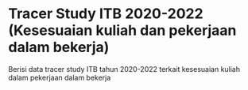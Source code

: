 # Tracer Study ITB 2020-2022 (Kesesuaian kuliah dan pekerjaan dalam bekerja)

Berisi data tracer study ITB tahun 2020-2022 terkait kesesuaian kuliah dalam pekerjaan dalam bekerja
